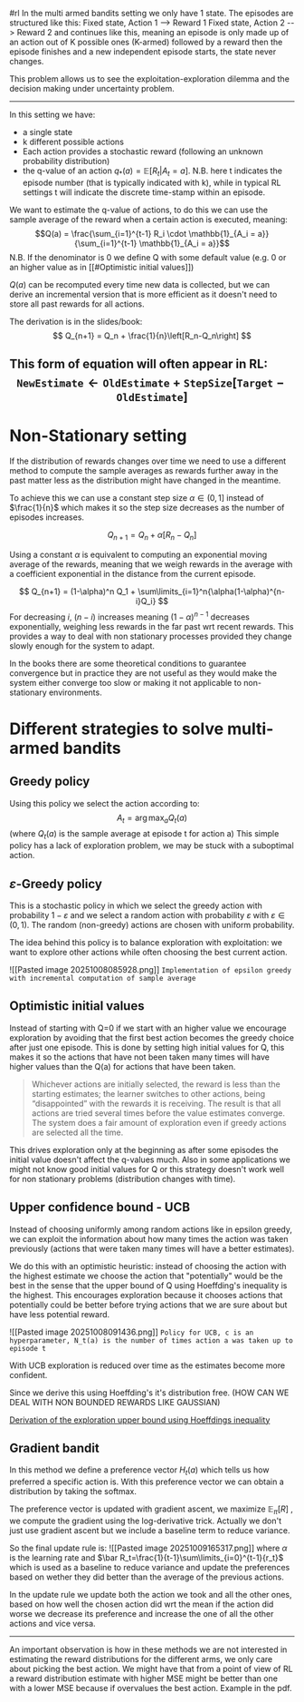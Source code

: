 #rl 
In the multi armed bandits setting we only have 1 state.
The episodes are structured like this:
Fixed state, Action 1 --> Reward 1
Fixed state, Action 2 --> Reward 2
and continues like this, meaning an episode is only made up of an action out of K possible ones (K-armed) followed by a reward then the episode finishes and a new independent episode starts, the state never changes.

This problem allows us to see the exploitation-exploration dilemma and the decision making under uncertainty problem.

---

In this setting we have:
- a single state
- k different possible actions
- Each action provides a stochastic reward (following an unknown probability distribution)
- the q-value of an action $q_* (a)=\mathbb E[R_t|A_t = a]$.
N.B. here t indicates the episode number (that is typically indicated with k), while in typical RL settings t will indicate the discrete time-stamp within an episode.

We want to estimate the q-value of actions, to do this we can use the sample average of the reward when a certain action is executed, meaning:
$$Q(a) = \frac{\sum_{i=1}^{t-1} R_i \cdot \mathbb{1}_{A_i = a}}{\sum_{i=1}^{t-1} \mathbb{1}_{A_i = a}}$$
N.B. If the denominator is 0 we define Q with some default value (e.g. 0 or an higher value as in [[#Optimistic initial values]])

$Q(a)$ can be recomputed every time new data is collected, but we can derive an incremental version that is more efficient as it doesn't need to store all past rewards for all actions.

The derivation is in the slides/book:
$$
Q_{n+1} = Q_n + \frac{1}{n}\left[R_n-Q_n\right]
$$

This form of equation will often appear in RL:
$$\texttt{NewEstimate}\leftarrow \texttt{OldEstimate} + \texttt{StepSize}\left[ \texttt{Target} - \texttt{OldEstimate}\right]$$
---

# Non-Stationary setting
If the distribution of rewards changes over time we need to use a different method to compute the sample averages as rewards further away in the past matter less as the distribution might have changed in the meantime. 

To achieve this we can use a constant step size $\alpha\in(0,1]$ instead of $\frac{1}{n}$ which makes it so the step size decreases as the number of episodes increases.

$$
Q_{n+1} = Q_n + \alpha\left[R_n-Q_n\right]
$$

Using a constant $\alpha$ is equivalent to computing an exponential moving average of the rewards, meaning that we weigh rewards in the average with a coefficient exponential in the distance from the current episode.

$$
Q_{n+1} = (1-\alpha)^n Q_1 + \sum\limits_{i=1}^n{\alpha(1-\alpha)^{n-i}Q_i}
$$
For decreasing $i$, $(n-i)$ increases meaning $(1-\alpha)^{n-1}$ decreases exponentially, weighing less rewards in the far past wrt recent rewards. This provides a way to deal with non stationary processes provided they change slowly enough for the system to adapt.

In the books there are some theoretical conditions to guarantee convergence but in practice they are not useful as they would make the system either converge too slow or making it not applicable to non-stationary environments.
# Different strategies to solve multi-armed bandits
## Greedy policy
Using this policy we select the action according to:
$$ A_t =\arg\max_{a}{Q_t(a)} $$
(where $Q_t(a)$ is the sample average at episode t for action a)
This simple policy has a lack of exploration problem, we may be stuck with a suboptimal action.
## $\varepsilon$-Greedy policy
This is a stochastic policy in which we select the greedy action with probability $1-\varepsilon$ and we select a random action with probability $\varepsilon$ with $\varepsilon\in(0,1)$. 
The random (non-greedy) actions are chosen with uniform probability.

The idea behind this policy is to balance exploration with exploitation: we want to explore other actions while often choosing the best current action.

![[Pasted image 20251008085928.png]]
``Implementation of epsilon greedy with incremental computation of sample average``
## Optimistic initial values
Instead of starting with Q=0 if we start with an higher value we encourage exploration by avoiding that the first best action becomes the greedy choice after just one episode.
This is done by setting high initial values for Q, this makes it so the actions that have not been taken many times will have higher values than the Q(a) for actions that have been taken.

>Whichever actions are initially selected, the reward is less than the starting estimates; the learner switches to other actions, being “disappointed” with the rewards it is receiving. The result is that all actions are tried several times before the value estimates converge. The system does a fair amount of exploration even if greedy actions are selected all the time.

This drives exploration only at the beginning as after some episodes the initial value doesn't affect the q-values much. 
Also in some applications we might not know good initial values for Q or this strategy doesn't work well for non stationary problems (distribution changes with time).

## Upper confidence bound - UCB
Instead of choosing uniformly among random actions like in epsilon greedy, we can exploit the information about how many times the action was taken previously (actions that were taken many times will have a better estimates).

We do this with an optimistic heuristic: instead of choosing the action with the highest estimate we choose the action that "potentially" would be the best in the sense that the upper bound of Q using Hoeffding's inequality is the highest.
This encourages exploration because it chooses actions that potentially could be better before trying actions that we are sure about but have less potential reward.

![[Pasted image 20251008091436.png]] ``Policy for UCB, c is an hyperparameter, N_t(a) is the number of times action a was taken up to episode t``

With UCB exploration is reduced over time as the estimates become more confident.

Since we derive this using Hoeffding's it's distribution free.
(HOW CAN WE DEAL WITH NON BOUNDED REWARDS LIKE GAUSSIAN)

[Derivation of the exploration upper bound using Hoeffdings inequality](https://lilianweng.github.io/posts/2018-01-23-multi-armed-bandit )
## Gradient bandit 
In this method we define a preference vector $H_t(a)$ which tells us how preferred a specific action is.
With this preference vector we can obtain a distribution by taking the softmax.

The preference vector is updated with gradient ascent, we maximize $\mathbb E_\pi[R]$
, we compute the gradient using the log-derivative trick. Actually we don't just use gradient ascent but we include a baseline term to reduce variance.

So the final update rule is:
![[Pasted image 20251009165317.png]]
where $\alpha$ is the learning rate and $\bar R_t=\frac{1}{t-1}\sum\limits_{i=0}^{t-1}{r_t}$ which is used as a baseline to reduce variance and update the preferences based on wether they did better than the average of the previous actions.

In the update rule we update both the action we took and all the other ones, based on how well the chosen action did wrt the mean if the action did worse we decrease its preference and increase the one of all the other actions and vice versa.

---

An important observation is how in these methods we are not interested in estimating the reward distributions for the different arms, we only care about picking the best action. We might have that from a point of view of RL a reward distribution estimate with higher MSE might be better than one with a lower MSE because if overvalues the best action. Example in the pdf.